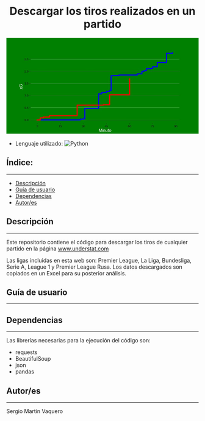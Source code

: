 <h1 align="center">Descargar los tiros realizados en un partido</h1>
<p align="center"><img src="https://raw.githubusercontent.com/srgmrtnvqr/DescargarGolesEsperados/main/xg_partido.jpg"/></p> 

- Lenguaje utilizado: ![Python](https://img.shields.io/badge/python-3670A0?style=for-the-badge&logo=python&logoColor=ffdd54) 

## Índice:
---

- [Descripción](#descripción)
- [Guía de usuario](#guía-de-usuario)
- [Dependencias](#dependencias)
- [Autor/es](#autores)


## Descripción
---
Este repositorio contiene el código para descargar los tiros de cualquier partido en la página www.understat.com 

Las ligas incluidas en esta web son: Premier League, La Liga, Bundesliga, Serie A, League 1 y Premier League Rusa.
Los datos descargados son copiados en un Excel para su posterior análisis.

## Guía de usuario
---


## Dependencias
---
Las librerías necesarias para la ejecución del código son: 
- requests
- BeautifulSoup
- json
- pandas

## Autor/es
---
Sergio Martín Vaquero
